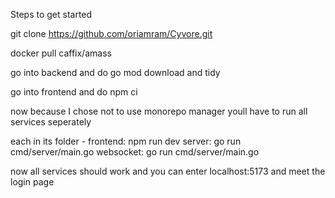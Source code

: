 Steps to get started

git clone https://github.com/oriamram/Cyvore.git

docker pull caffix/amass

go into backend and do go mod download and tidy

go into frontend and do npm ci

now because I chose not to use monorepo manager youll have to run all services seperately

each in its folder -
frontend: npm run dev
server: go run cmd/server/main.go
websocket: go run cmd/server/main.go

now all services should work and you can enter localhost:5173 and meet the login page
